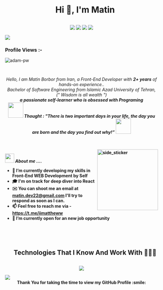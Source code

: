 

<div id="user-content-toc">
  <ul align="center">
    <summary><h1 style="display: inline-block">Hi 👋, I'm Matin</h1></summary>
  </ul>
</div>

<p align="center">
<img src="https://img.shields.io/badge/Age-27-blue" />
  <img src="https://img.shields.io/badge/Focus-Front%20End-brightgreen" />
  <img src="https://img.shields.io/badge/Lives-Iran-success" />
  <img src="https://img.shields.io/badge/Languages-English%20%26%20Persian-brightgreen" />
</p>

<!--horizontal divider(gradiant)-->
<img src="https://user-images.githubusercontent.com/73097560/115834477-dbab4500-a447-11eb-908a-139a6edaec5c.gif">

<p align="right"> <h3>Profile Views :-</h3> <img src="https://komarev.com/ghpvc/?username=iiMattheww&label=Profile%20views&color=0e75b6&style=flat"
    alt="adam-pw" /> 
  </p>

<br>

<p align="center">
  <em>
    Hello, I am Matin Borbor from Iran, a Front-End Developer with <b>2+ years</b> of hands-on experience.</a>.
    <br>
    Bachelor of Software Engineering from Islamic Azad University of Tehran, (" Wisdom is all wealth ")
    <br>
    <b>a passionate self-learner who is <b>obsessed</b>
    with <b>Programing</b>
  </em> 
  <br>
  <img src="https://media.giphy.com/media/gH3LO09IOiZIqePwv9/giphy.gif" width="50" /> <b><i align="center">Thought : "There is two important days in your life, the day you are born and the day you find out why!”</i></b> <img src="https://media.giphy.com/media/qjqUcgIyRjsl2/giphy.gif" width="50" />
</p>
<br><br>
<img align="right" width=200px height=200px alt="side_sticker" src="https://media.giphy.com/media/TEnXkcsHrP4YedChhA/giphy.gif" />

<img src="https://media.giphy.com/media/iY8CRBdQXODJSCERIr/giphy.gif" width="30px">&nbsp;***About me ....***

- 🌱 I’m currently developing my skills in **Front-End WEB Development** by Self
- 🎓 I'm on track for deep diver into React
- ✉️ You can shoot me an email at **matin.dev22@gmail.com** I'll try to respond as soon as I can.
- 📫 Feel free to reach me via - https://t.me/iimattheww
- 🤝 I’m currently open for an new job opportunity

<br><br>
<!--h1 without bottom border-->
<div id="user-content-toc">
  <ul align="center">
    <summary><h2 style="display: inline-block">Technologies That I Know And Work With 👨🏻‍💻</h2></summary>
  </ul>
</div>
<!--tech stack icons-->
<p align="center">
  <a href="https://skillicons.dev">
    <img src="https://skillicons.dev/icons?i=git,github,docker,html,css,javascript,python,tailwind,bootstrap,react,vite,vscode,webstorm&perline=14" />
  </a>
</p>

<!--horizontal divider(gradiant)-->
<img src="https://user-images.githubusercontent.com/73097560/115834477-dbab4500-a447-11eb-908a-139a6edaec5c.gif">
<div align="center" size='20px'>Thank You for taking the time to view my GitHub Profile :smile: 
</div>
